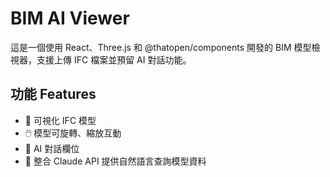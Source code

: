 # BIM AI Viewer

這是一個使用 React、Three.js 和 @thatopen/components 開發的 BIM 模型檢視器，支援上傳 IFC 檔案並預留 AI 對話功能。

## 功能 Features

- 🧱 可視化 IFC 模型
- 🖱️ 模型可旋轉、縮放互動
- 🤖 AI 對話欄位
- 🚀 整合 Claude API 提供自然語言查詢模型資料